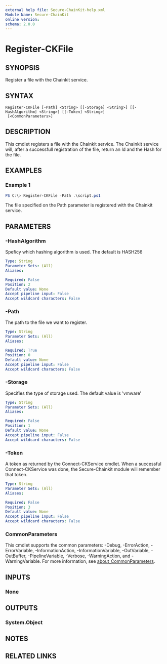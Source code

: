 ```yaml
---
external help file: Secure-ChainKit-help.xml
Module Name: Secure-ChainKit
online version:
schema: 2.0.0
---
```


# Register-CKFile

## SYNOPSIS
Register a file with the Chainkit service.

## SYNTAX

```
Register-CKFile [-Path] <String> [[-Storage] <String>] [[-HashAlgorithm] <String>] [[-Token] <String>]
 [<CommonParameters>]
```

## DESCRIPTION
This cmdlet registers a file with the Chainkit service.
The Chainkit service will, after a successfull registration of the file, return an Id and the Hash for the file.

## EXAMPLES

### Example 1
```powershell
PS C:\> Register-CKFile -Path .\script.ps1
```

The file specified on the Path parameter is registered with the Chainkit service.

## PARAMETERS

### -HashAlgorithm
Speficy which hashing algorithm is used.
The default is HASH256

```yaml
Type: String
Parameter Sets: (All)
Aliases:

Required: False
Position: 2
Default value: None
Accept pipeline input: False
Accept wildcard characters: False
```

### -Path
The path to the file we want to register.

```yaml
Type: String
Parameter Sets: (All)
Aliases:

Required: True
Position: 0
Default value: None
Accept pipeline input: False
Accept wildcard characters: False
```

### -Storage
Specifies the type of storage used.
The default value is 'vmware'

```yaml
Type: String
Parameter Sets: (All)
Aliases:

Required: False
Position: 1
Default value: None
Accept pipeline input: False
Accept wildcard characters: False
```

### -Token
A token as returned by the Connect-CKService cmdlet.
When a successful Connect-CKService was done, the Secure-Chainkit module will remember that token.

```yaml
Type: String
Parameter Sets: (All)
Aliases:

Required: False
Position: 3
Default value: None
Accept pipeline input: False
Accept wildcard characters: False
```

### CommonParameters
This cmdlet supports the common parameters: -Debug, -ErrorAction, -ErrorVariable, -InformationAction, -InformationVariable, -OutVariable, -OutBuffer, -PipelineVariable, -Verbose, -WarningAction, and -WarningVariable. For more information, see [about_CommonParameters](http://go.microsoft.com/fwlink/?LinkID=113216).

## INPUTS

### None

## OUTPUTS

### System.Object
## NOTES

## RELATED LINKS
